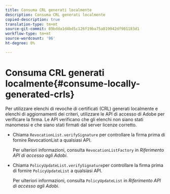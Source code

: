 ```yaml
---
title: Consuma CRL generati localmente
description: Consuma CRL generati localmente
copied-description: true
translation-type: tm+mt
source-git-commit: 89bdda1d4bd5c126f19ba75a819942df901183d1
workflow-type: tm+mt
source-wordcount: '96'
ht-degree: 0%

---
```



# Consuma CRL generati localmente{#consume-locally-generated-crls}

Per utilizzare elenchi di revoche di certificati (CRL) generati localmente e elenchi di aggiornamenti dei criteri, utilizzare le API di accesso di Adobe per verificare la firma. Le API verificano che gli elenchi non siano stati manomessi e che siano stati firmati dal server licenze corretto.

* Chiama `RevocationList.verifySignature` per controllare la firma prima di fornire RevocationList a qualsiasi API.

   Per ulteriori informazioni, consulta `RevocationListFactory` in *Riferimento API di accesso agli Adobi*.

* Chiama `PolicyUpdateList.verifySignature`per controllare la firma prima di fornire `PolicyUpdateList` a qualsiasi API.

   Per ulteriori informazioni, consulta `PolicyUpdateList` in *Riferimento API di accesso agli Adobi*.

